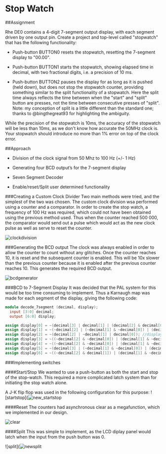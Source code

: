 # Stop Watch

##Assignment

Rhe DE0 contains a 4-digit 7-segment output display, with each segment driven by one output pin. Create a project and top-level called "stopwatch" that has the following functionality:

* Push-button BUTTON0 resets the stopwatch, resetting the 7-segment display to "00.00".

* Push-button BUTTON1 starts the stopwatch, showing elapsed time in decimal, with two fractional digits, i.e. a precision of 10 ms.

* Push-button BUTTON2 pauses the display for as long as it is pushed (held down), but does not stop the stopwatch counter, providing something similar to the split functionality of a stopwatch. Here the split time always reflects the time between when the "start" and "split" button are presses, not the time between consecutive presses of "split". Note: my conception of split is a little different than the standard one; thanks to @bingthegreat93 for highlighting the ambiguity.

While the precision of the stopwatch is 10ms, the accuracy of the stopwatch will be less than 10ms, as we don't know how accurate the 50MHz clock is. Your stopwatch should introduce no more than 1% error on top of the clock error.

##Approach
* Division of the clock signal from 50 Mhz to 100 Hz (+/- 1 Hz)

* Generating four BCD output’s for the 7-segment display

* Seven Segment Decoder

* Enable/reset/Split user determined functionality
 
###Creating a Custom Clock Divider
Two main methods were tried, and the simplest of the two was chosen. The custom clock division wsa performed using a counter and a comparator. In order to create the stop watch, a frequency of 100 Hz was required, which could not have been obtained using the previous method used. Thus when the counter reached 500 000, the comparator would send out a pulse which would act as the new clock pulse as well as serve to reset the counter.

![clockdivision](https://cloud.githubusercontent.com/assets/17357371/13903968/f052eed4-ee87-11e5-9ced-255dfb3434ba.png)

###Generating the BCD output
The clock was always enabled in order to allow the counter to count without any glitches. Once the counter reaches 10, it is reset and the subsequent counter is enabled. This will be 10x slower than the previous counter because it is enabled after the previous counter reaches 10. This generates the required BCD output.

![bcdgenerator](https://cloud.githubusercontent.com/assets/17357371/13903991/b1cb7e8c-ee88-11e5-8fac-67d690c2946e.png)

###BCD to 7-Segment Display
It was decided that the PAL system for this would be too time consuming to implement. Thus a Karnaugh map was made for each segment of the display, giving the following code:

```Verilog
module decode_7segment (decimal, display);
  input [3:0] decimal;
  output [6:0] display;

assign display[0] = ~(decimal[3] | decimal[1] | (decimal[2] & decimal[0]) | (~decimal[2] & ~decimal[0])); //display[0] is a
assign display[1] = ~(~decimal[2] | (~decimal[1] & ~decimal[0]) | (decimal[1] & decimal[0])); //display[1] is b
assign display[2] = ~(decimal[2] | ~decimal[1] | decimal[0]); //display[2] is c
assign display[3] = ~((~decimal[2] & ~decimal[0]) | (decimal[1] & ~decimal[0]) | (decimal[2] & ~decimal[1] & decimal[0]) | (~decimal[2] & decimal[1]) | decimal[3]); //display[3] is d
assign display[4] = ~((~decimal[2] & ~decimal[0]) | (decimal[1] & ~decimal[0])); //display[4] is e
assign display[5] = ~(decimal[3] | (~decimal[1] & ~decimal[0]) | (decimal[2] & ~decimal[1]) | (decimal[2] & ~decimal[0])); //display[5] is f
assign display[6] = ~((~decimal[2] & decimal[1]) | (decimal[1] & ~decimal[0]) | (decimal[2] & ~decimal[1]) | decimal[3])

```

###Implementing switches

####Start/Stop
We wanted to use a push-button as both the start and stop of the stop-watch. This required a more complicated latch system than for initiating the stop watch alone.

A J-K flip flop was used in the following configuration for this purpose:
![startstop](![new_startstop](https://cloud.githubusercontent.com/assets/17357371/13904803/62b658dc-eea4-11e5-8b9b-c3008d58819d.png)

####Reset
The counters had asynchronous clear as a megafunction, which we implemented in our design.

![clear](https://cloud.githubusercontent.com/assets/17357371/13904021/23fb8ba4-ee8a-11e5-9e4d-b1abe1ea5ae6.png)

####Split
This was simple to implement, as the LCD diplay panel would latch when the input from the push button was 0.

![split](![newsplit](https://cloud.githubusercontent.com/assets/17357371/13904825/de0aef66-eea4-11e5-922b-9183bfe037ae.png)
